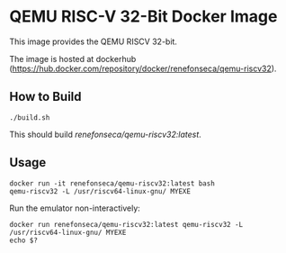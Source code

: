 # QEMU RISC-V 32-Bit Docker Image

This image provides the QEMU RISCV 32-bit.

The image is hosted at dockerhub (https://hub.docker.com/repository/docker/renefonseca/qemu-riscv32).

## How to Build

```
./build.sh
```

This should build *renefonseca/qemu-riscv32:latest*.

## Usage

```
docker run -it renefonseca/qemu-riscv32:latest bash
qemu-riscv32 -L /usr/riscv64-linux-gnu/ MYEXE
```

Run the emulator non-interactively:
```
docker run renefonseca/qemu-riscv32:latest qemu-riscv32 -L /usr/riscv64-linux-gnu/ MYEXE
echo $?
```
